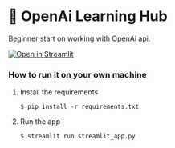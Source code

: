 # 🎈 OpenAi Learning Hub

Beginner start on working with OpenAi api.

[![Open in Streamlit](https://static.streamlit.io/badges/streamlit_badge_black_white.svg)](https://openai-learning-lab.streamlit.app/)

### How to run it on your own machine

1. Install the requirements

   ```
   $ pip install -r requirements.txt
   ```

2. Run the app

   ```
   $ streamlit run streamlit_app.py
   ```
